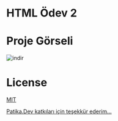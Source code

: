 # HTML Ödev 2

# Proje Görseli 

![indir](https://user-images.githubusercontent.com/64092471/231199251-5463d5fd-9ac8-45f6-a479-c8d9f439c346.png)

# License
[MIT](https://choosealicense.com/licenses/mit/)

[Patika.Dev katkıları için teşekkür ederim...](https://app.patika.dev) 
